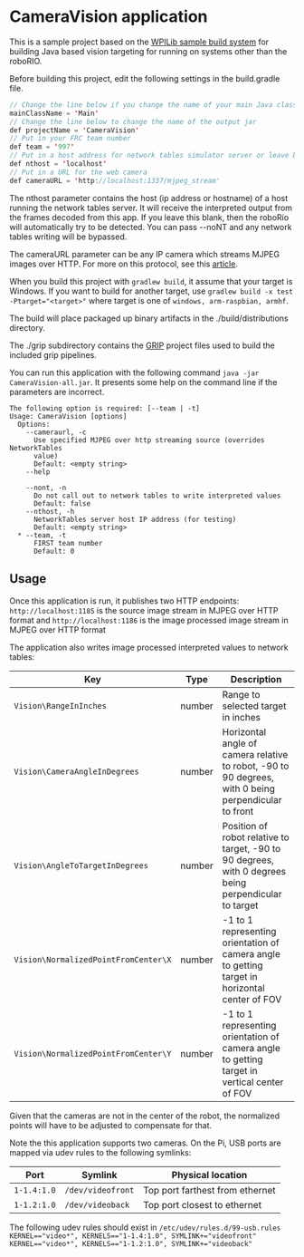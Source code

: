 # CameraVision application

This is a sample project based on the [WPILib sample build system](https://github.com/wpilibsuite/VisionBuildSamples) for building Java based vision targeting for running on systems other than the roboRIO.

Before building this project, edit the following settings in the build.gradle file.

```java
// Change the line below if you change the name of your main Java class
mainClassName = 'Main'
// Change the line below to change the name of the output jar
def projectName = 'CameraVision'
// Put in your FRC team number
def team = '997'
// Put in a host address for network tables simulator server or leave blank for roboRio
def nthost = 'localhost'
// Put in a URL for the web camera
def cameraURL = 'http://localhost:1337/mjpeg_stream'
```

The nthost parameter contains the host (ip address or hostname) of a host running the network tables server.  It will receive the interpreted output from the frames decoded from this app.  If you leave this blank, then the roboRio will automatically try to be detected.  You can pass --noNT and any network tables writing will be bypassed.

The cameraURL parameter can be any IP camera which streams MJPEG images over HTTP.  For more on this protocol, see this [article](https://stackoverflow.com/questions/2060953/httpwebresponse-with-mjpeg-and-multipart-x-mixed-replace-boundary-myboundary).

When you build this project with `gradlew build`, it assume that your target is Windows.  If you want to build for another target, use `gradlew build -x test -Ptarget="<target>"` where target is one of `windows, arm-raspbian, armhf`.

The build will place packaged up binary artifacts in the ./build/distributions directory.

The ./grip subdirectory contains the [GRIP](https://github.com/WPIRoboticsProjects/GRIP) project files used to build the included grip pipelines.

You can run this application with the following command `java -jar CameraVision-all.jar`.  It presents some help on the command line if the parameters are incorrect.

```
The following option is required: [--team | -t]
Usage: CameraVision [options]
  Options:
    --cameraurl, -c
      Use specified MJPEG over http streaming source (overrides NetworkTables
      value)
      Default: <empty string>
    --help

    --nont, -n
      Do not call out to network tables to write interpreted values
      Default: false
    --nthost, -h
      NetworkTables server host IP address (for testing)
      Default: <empty string>
  * --team, -t
      FIRST team number
      Default: 0
```

## Usage
Once this application is run, it publishes two HTTP endpoints:
`http://localhost:1185` is the source image stream in MJPEG over HTTP format and 
`http://localhost:1186` is the image processed image stream in MJPEG over HTTP format

The application also writes image processed interpreted values to network tables:

| Key                                  | Type    | Description                                                                                           |
| ------------------------------------ | ------- | ----------------------------------------------------------------------------------------------------- |
| `Vision\RangeInInches`               | number  | Range to selected target in inches                                                                    |
| `Vision\CameraAngleInDegrees`        | number  | Horizontal angle of camera relative to robot, -90 to 90 degrees, with 0 being perpendicular to front  |
| `Vision\AngleToTargetInDegrees`      | number  | Position of robot relative to target, -90 to 90 degrees, with 0 degrees being perpendicular to target |
| `Vision\NormalizedPointFromCenter\X` | number  | -1 to 1 representing orientation of camera angle to getting target in horizontal center of FOV        |
| `Vision\NormalizedPointFromCenter\Y` | number  | -1 to 1 representing orientation of camera angle to getting target in vertical center of FOV          |

Given that the cameras are not in the center of the robot, the normalized points will have to be adjusted to compensate for that.

Note the this application supports two cameras. On the Pi, USB ports are mapped via udev rules
to the following symlinks:

| Port          | Symlink           | Physical location                 |
| ------------- | ----------------- | --------------------------------- |
| `1-1.4:1.0`   | `/dev/videofront` | Top port farthest from ethernet   |
| `1-1.2:1.0`   | `/dev/videoback`  | Top port closest to ethernet      |

The following udev rules should exist in `/etc/udev/rules.d/99-usb.rules`
`KERNEL=="video*", KERNELS=="1-1.4:1.0", SYMLINK+="videofront"`
`KERNEL=="video*", KERNELS=="1-1.2:1.0", SYMLINK+="videoback"`
